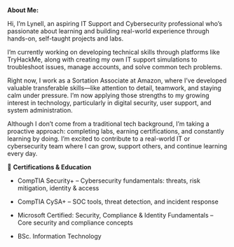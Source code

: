 **About Me:**

Hi, I’m Lynell, an aspiring IT Support and Cybersecurity professional who’s passionate about learning and building real-world experience through hands-on, self-taught projects and labs.

I’m currently working on developing technical skills through platforms like TryHackMe, along with creating my own IT support simulations to troubleshoot issues, manage accounts, and solve common tech problems.

Right now, I work as a Sortation Associate at Amazon, where I’ve developed valuable transferable skills—like attention to detail, teamwork, and staying calm under pressure. I’m now applying those strengths to my growing interest in technology, particularly in digital security, user support, and system administration.

Although I don’t come from a traditional tech background, I’m taking a proactive approach: completing labs, earning certifications, and constantly learning by doing. I’m excited to contribute to a real-world IT or cybersecurity team where I can grow, support others, and continue learning every day.

💼 **Certifications & Education**

* CompTIA Security+ – Cybersecurity fundamentals: threats, risk mitigation, identity & access

* CompTIA CySA+ – SOC tools, threat detection, and incident response

* Microsoft Certified: Security, Compliance & Identity Fundamentals – Core security and  compliance concepts

* BSc. Information Technology


